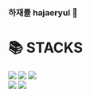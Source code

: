 ### 하재률 hajaeryul 👋

<div><h1>📚 STACKS</h1></div>
<div>
<img src="https://img.shields.io/badge/CSS-1572B6?style=for-the-badget&logo=CSS3&logoColor=white">
<img src="https://img.shields.io/badge/HTML-E34F26?style=for-the-badget&logo=HTML5&logoColor=white">
<img src="https://img.shields.io/badge/JavaScript-F7DF1E?style=for-the-badget&logo=JavaScript&logoColor=white"/>
<br>
  
<img src="https://img.shields.io/badge/Java-006600?style=for-the-badget&logo=Java&logoColor=white">
<img src="https://img.shields.io/badge/Spring Boot-6DB33F?style=for-the-badget&logo=Spring Boot&logoColor=white">
<div>
<!--
**hajaeryul/hajaeryul** is a ✨ _special_ ✨ repository because its `README.md` (this file) appears on your GitHub profile.

Here are some ideas to get you started:

- 🔭 I’m currently working on ...
- 🌱 I’m currently learning ...
- 👯 I’m looking to collaborate on ...
- 🤔 I’m looking for help with ...
- 💬 Ask me about ...
- 📫 How to reach me: ...
- 😄 Pronouns: ...
- ⚡ Fun fact: ...
-->
